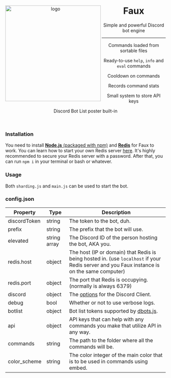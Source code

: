 <div align=center>
  <img src="https://i-need.discord.cards/7734f1.png" alt="logo" align="left" width=300>
  <div>
    <h1>Faux</h1>
    <p>Simple and powerful Discord bot engine</p>
  </div>
  <hr>
  <div>
    <p>Commands loaded from sortable files</p>
    <p>Ready-to-use <code>help</code>, <code>info</code> and <code>eval</code> commands</p>
    <p>Cooldown on commands</p>
    <p>Records command stats</p>
    <p>Small system to store API keys</p>
    <p>Discord Bot List poster built-in</p>
  </div>
</div>
<br>



### Installation
You need to install [**Node.js** (packaged with npm)](https://nodejs.org/en/download/) and [**Redis**](https://redis.io/) for Faux to work.
You can learn how to start your own Redis server [here](https://redis.io/topics/quickstart). It's highly recommended to secure your Redis server with a password.
After that, you can run `npm i` in your terminal or bash or whatever.

### Usage
Both `sharding.js` and `main.js` can be used to start the bot.  

### config.json
| Property | Type | Description |
| -------- | ---- | ----------- |
| discordToken | string | The token to the bot, duh. |
| prefix | string | The prefix that the bot will use. |
| elevated | string array | The Discord ID of the person hosting the bot, AKA you. |
| redis.host | object | The host (IP or domain) that Redis is being hosted in. (use `localhost` if your Redis server and you Faux instance is on the same computer) |
| redis.port | object | The port that Redis is occupying. (normally is always 6379) |
| discord | object | The [options](https://discord.js.org/#/docs/main/master/typedef/ClientOptions) for the Discord Client. |
| debug | bool | Whether or not to use verbose logs. |
| botlist | object | Bot list tokens supported by [dbots.js](https://github.com/Snazzah/dbots.js). |
| api | object | API keys that can help with any commands you make that utilize API in any way. |
| commands | string | The path to the folder where all the commands will be. |
| color_scheme | string | The color integer of the main color that is to be used in commands using embed. |